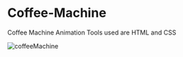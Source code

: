 # Coffee-Machine
Coffee Machine Animation Tools used are HTML and CSS

![coffeeMachine](https://user-images.githubusercontent.com/99597655/174018872-a73e2789-0595-4e11-abb4-265cb341ad35.gif)

